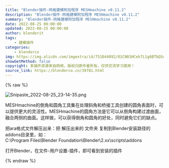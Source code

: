 ```yaml
---
title: "Blender插件-网格建模附加程序 MESHmachine v0.11.2"
description: "Blender插件-网格建模附加程序 MESHmachine v0.11.2"
summary: "Blender插件-网格建模附加程序 MESHmachine v0.11.2"
date: 2022-08-25 00:00:00
updated: 2022-08-25 00:00:00
author: blenderit
tags: 
    - 建模插件
categories:
    - blenderco
img: https://img.alicdn.com/imgextra/i4/751044092/O1CN01HCek7L1g6BTbQSdKv_!!751044092.png
showGetMethod: false
copyright: 本插件资源来自网络，版权归原作者所有，仅供交流学习使用！
source_link: https://blenderco.cn/39781.html
---
```


{% raw %}
<p><img class="aligncenter" src="https://img.alicdn.com/imgextra/i4/751044092/O1CN01HCek7L1g6BTbQSdKv_!!751044092.png" alt="Snipaste_2022-08-25_23-14-35.png"></p><p>MESHmachine的倒角和圆角工具集在处理斜角和桥接工具创建的圆角表面时，可以提供更大的灵活性。MESHmachine的圆角方法是它可以从倒角构建过渡曲面，融合两侧的曲面。这样做，可以获得倒角和圆角的好处，同时避免它们的缺点。</p><p>把ara格式文件解压出来：把 解压出来的 文件夹 复制到Blender安装路径的addons目录里，如：<br>
C:\Program Files\Blender Foundation\Blender\2.xx\scripts\addons</p><p>打开Blender，在文件-用户设置-插件，即可看到安装的插件</p>
<div style="display: none">blenderco</div>
{% endraw %}